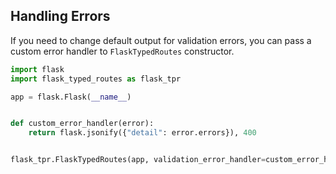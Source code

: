 ## Handling Errors

If you need to change default output for validation errors, you can pass a
custom error handler to `FlaskTypedRoutes` constructor.

```python
import flask
import flask_typed_routes as flask_tpr

app = flask.Flask(__name__)


def custom_error_handler(error):
    return flask.jsonify({"detail": error.errors}), 400


flask_tpr.FlaskTypedRoutes(app, validation_error_handler=custom_error_handler)
```